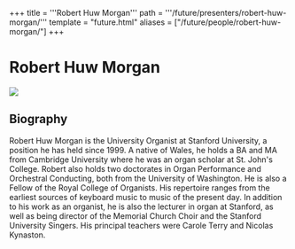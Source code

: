 +++
title = '''Robert Huw Morgan'''
path = '''/future/presenters/robert-huw-morgan/'''
template = "future.html"
aliases = ["/future/people/robert-huw-morgan/"]
+++

<h1>Robert Huw Morgan</h1>

<img class="speaker-photo" src="https://custom.cvent.com/C3A4539B19F74ABCB6FCE437F6BC0A74/files/event/910aaf2914d44586a56fbd0b3b2c31c0/9edd2f4e240d4f8b99d5c8f58e9a82a2.jpg">
<h2>Biography</h2>
<p>Robert Huw Morgan is the University Organist at Stanford University, a position he has held since 1999. A native of Wales, he holds a BA and MA from Cambridge University where he was an organ scholar at St. John's College. Robert also holds two doctorates in Organ Performance and Orchestral Conducting, both from the University of Washington. He is also a Fellow of the Royal College of Organists. His repertoire ranges from the earliest sources of keyboard music to music of the present day. In addition to his work as an organist, he is also the lecturer in organ at Stanford, as well as being director of the Memorial Church Choir and the Stanford University Singers. His principal teachers were Carole Terry and Nicolas Kynaston.</p>

